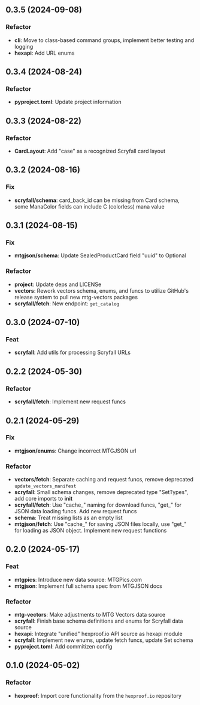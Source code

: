 ## 0.3.5 (2024-09-08)

### Refactor

- **cli**: Move to class-based command groups, implement better testing and logging
- **hexapi**: Add URL enums

## 0.3.4 (2024-08-24)

### Refactor

- **pyproject.toml**: Update project information

## 0.3.3 (2024-08-22)

### Refactor

- **CardLayout**: Add "case" as a recognized Scryfall card layout

## 0.3.2 (2024-08-16)

### Fix

- **scryfall/schema**: card_back_id can be missing from Card schema, some ManaColor fields can include C (colorless) mana value

## 0.3.1 (2024-08-15)

### Fix

- **mtgjson/schema**: Update SealedProductCard field "uuid" to Optional

### Refactor

- **project**: Update deps and LICENSe
- **vectors**: Rework vectors schema, enums, and funcs to utilize GitHub's release system to pull new mtg-vectors packages
- **scryfall/fetch**: New endpoint: `get_catalog`

## 0.3.0 (2024-07-10)

### Feat

- **scryfall**: Add utils for processing Scryfall URLs

## 0.2.2 (2024-05-30)

### Refactor

- **scryfall/fetch**: Implement new request funcs

## 0.2.1 (2024-05-29)

### Fix

- **mtgjson/enums**: Change incorrect MTGJSON url

### Refactor

- **vectors/fetch**: Separate caching and request funcs, remove deprecated `update_vectors_manifest`
- **scryfall**: Small schema changes, remove deprecated type "SetTypes", add core imports to __init__
- **scryfall/fetch**: Use "cache_" naming for download funcs, "get_" for JSON data loading funcs. Add new request funcs
- **schema**: Treat missing lists as an empty list
- **mtgjson/fetch**: Use "cache_" for saving JSON files locally, use "get_" for loading as JSON object. Implement new request functions

## 0.2.0 (2024-05-17)

### Feat

- **mtgpics**: Introduce new data source: MTGPics.com
- **mtgjson**: Implement full schema spec from MTGJSON docs

### Refactor

- **mtg-vectors**: Make adjustments to MTG Vectors data source
- **scryfall**: Finish base schema definitions and enums for Scryfall data source
- **hexapi**: Integrate "unified" hexproof.io API source as hexapi module
- **scryfall**: Implement new enums, update fetch funcs, update Set schema
- **pyproject.toml**: Add commitizen config

## 0.1.0 (2024-05-02)

### Refactor

- **hexproof**: Import core functionality from the `hexproof.io` repository
